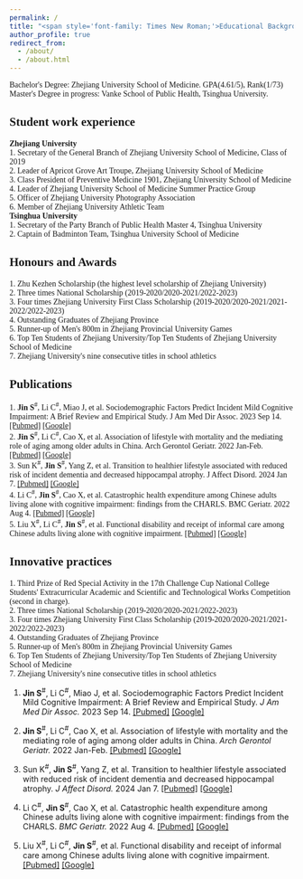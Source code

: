 ```yaml
---
permalink: /
title: "<span style='font-family: Times New Roman;'>Educational Background</span>"
author_profile: true
redirect_from: 
  - /about/
  - /about.html
---
```


<p style="font-family: Times New Roman; text-align: justify;">
Bachelor's Degree: Zhejiang University School of Medicine. GPA(4.61/5), Rank(1/73)<br>
Master's Degree in progress: Vanke School of Public Health, Tsinghua University.
</p>

<span style='font-family: Times New Roman;'>Student work experience</span>
------
**<span style='font-family: Times New Roman;'>Zhejiang University</span>**  
<span style='font-family: Times New Roman;'>1. Secretary of the General Branch of Zhejiang University School of Medicine, Class of 2019</span>  
<span style='font-family: Times New Roman;'>2. Leader of Apricot Grove Art Troupe, Zhejiang University School of Medicine</span>  
<span style='font-family: Times New Roman;'>3. Class President of Preventive Medicine 1901, Zhejiang University School of Medicine</span>  
<span style='font-family: Times New Roman;'>4. Leader of Zhejiang University School of Medicine Summer Practice Group</span>  
<span style='font-family: Times New Roman;'>5. Officer of Zhejiang University Photography Association</span>  
<span style='font-family: Times New Roman;'>6. Member of Zhejiang University Athletic Team</span>  
**<span style='font-family: Times New Roman;'>Tsinghua University</span>**  
<span style='font-family: Times New Roman;'>1. Secretary of the Party Branch of Public Health Master 4, Tsinghua University</span>  
<span style='font-family: Times New Roman;'>2. Captain of Badminton Team, Tsinghua University School of Medicine</span>  

<span style='font-family: Times New Roman;'>Honours and Awards</span>
------
<span style='font-family: Times New Roman;'>1. Zhu Kezhen Scholarship (the highest level scholarship of Zhejiang University)</span>  
<span style='font-family: Times New Roman;'>2. Three times National Scholarship (2019-2020/2020-2021/2022-2023)</span>  
<span style='font-family: Times New Roman;'>3. Four times Zhejiang University First Class Scholarship (2019-2020/2020-2021/2021-2022/2022-2023)</span>  
<span style='font-family: Times New Roman;'>4. Outstanding Graduates of Zhejiang Province</span>  
<span style='font-family: Times New Roman;'>5. Runner-up of Men's 800m in Zhejiang Provincial University Games</span>  
<span style='font-family: Times New Roman;'>6. Top Ten Students of Zhejiang University/Top Ten Students of Zhejiang University School of Medicine</span>  
<span style='font-family: Times New Roman;'>7. Zhejiang University's nine consecutive titles in school athletics</span>  

<span style='font-family: Times New Roman;'>Publications</span>
------
<span style='font-family: Times New Roman;'>1. <b>Jin S</b><sup>#</sup>, Li C<sup>#</sup>, Miao J, et al. Sociodemographic Factors Predict Incident Mild Cognitive Impairment: A Brief Review and Empirical Study. J Am Med Dir Assoc. 2023 Sep 14. [[Pubmed]](https://pubmed.ncbi.nlm.nih.gov/37716705/) [[Google]](https://www.sciencedirect.com/science/article/abs/pii/S1525861023007272)</span>  
<span style='font-family: Times New Roman;'>2. <b>Jin S</b><sup>#</sup>, Li C<sup>#</sup>, Cao X, et al. Association of lifestyle with mortality and the mediating role of aging among older adults in China. Arch Gerontol Geriatr. 2022 Jan-Feb. [[Pubmed]](https://pubmed.ncbi.nlm.nih.gov/34741896/) [[Google]](https://www.sciencedirect.com/science/article/abs/pii/S0167494321002223?via%3Dihub)</span>  
<span style='font-family: Times New Roman;'>3. Sun K<sup>#</sup>, <b>Jin S</b><sup>#</sup>, Yang Z, et al. Transition to healthier lifestyle associated with reduced risk of incident dementia and decreased hippocampal atrophy. J Affect Disord. 2024 Jan 7. [[Pubmed]](https://pubmed.ncbi.nlm.nih.gov/38195008/) [[Google]](https://www.sciencedirect.com/science/article/abs/pii/S016503272400017X?via%3Dihub)</span>  
<span style='font-family: Times New Roman;'>4. Li C<sup>#</sup>, <b>Jin S</b><sup>#</sup>, Cao X, et al. Catastrophic health expenditure among Chinese adults living alone with cognitive impairment: findings from the CHARLS. BMC Geriatr. 2022 Aug 4. [[Pubmed]](https://pubmed.ncbi.nlm.nih.gov/35922775/) [[Google]](https://bmcgeriatr.biomedcentral.com/articles/10.1186/s12877-022-03341-8)</span>  
<span style='font-family: Times New Roman;'>5. Liu X<sup>#</sup>, Li C<sup>#</sup>, <b>Jin S</b><sup>#</sup>, et al. Functional disability and receipt of informal care among Chinese adults living alone with cognitive impairment. [[Pubmed]](https://pubmed.ncbi.nlm.nih.gov/38876449/) [[Google]](https://www.sciencedirect.com/science/article/pii/S0531556524001323?via%3Dihub)</span>  

<span style='font-family: Times New Roman;'>Innovative practices</span>
------
<span style='font-family: Times New Roman;'>1. Third Prize of Red Special Activity in the 17th Challenge Cup National College Students' Extracurricular Academic and Scientific and Technological Works Competition (second in charge). </span>  
<span style='font-family: Times New Roman;'>2. Three times National Scholarship (2019-2020/2020-2021/2022-2023)</span>  
<span style='font-family: Times New Roman;'>3. Four times Zhejiang University First Class Scholarship (2019-2020/2020-2021/2021-2022/2022-2023)</span>  
<span style='font-family: Times New Roman;'>4. Outstanding Graduates of Zhejiang Province</span>  
<span style='font-family: Times New Roman;'>5. Runner-up of Men's 800m in Zhejiang Provincial University Games</span>  
<span style='font-family: Times New Roman;'>6. Top Ten Students of Zhejiang University/Top Ten Students of Zhejiang University School of Medicine</span>  
<span style='font-family: Times New Roman;'>7. Zhejiang University's nine consecutive titles in school athletics</span>  





<ol>
<li>
<p><b>Jin S</b><sup>#</sup>, Li C<sup>#</sup>, Miao J, et al. Sociodemographic Factors Predict Incident Mild Cognitive Impairment: A Brief Review and Empirical Study. 
<i>J Am Med Dir Assoc.</i> 2023 Sep 14. 
<a href="https://pubmed.ncbi.nlm.nih.gov/37716705/">[Pubmed]</a> 
<a href="https://www.sciencedirect.com/science/article/abs/pii/S1525861023007272">[Google]</a></p>
</li>
  <li>
    <p><b>Jin S</b><sup>#</sup>, Li C<sup>#</sup>, Cao X, et al. Association of lifestyle with mortality and the mediating role of aging among older adults in China. 
    <i>Arch Gerontol Geriatr.</i> 2022 Jan-Feb. 
    <a href="https://pubmed.ncbi.nlm.nih.gov/34741896/">[Pubmed]</a> 
    <a href="https://www.sciencedirect.com/science/article/abs/pii/S0167494321002223?via%3Dihub">[Google]</a></p>
  </li>
  <li>
    <p>Sun K<sup>#</sup>, <b>Jin S</b><sup>#</sup>, Yang Z, et al. Transition to healthier lifestyle associated with reduced risk of incident dementia and decreased hippocampal atrophy. 
    <i>J Affect Disord.</i> 2024 Jan 7. 
    <a href="https://pubmed.ncbi.nlm.nih.gov/38195008/">[Pubmed]</a> 
    <a href="https://www.sciencedirect.com/science/article/abs/pii/S016503272400017X?via%3Dihub">[Google]</a></p>
  </li>
  <li>
    <p>Li C<sup>#</sup>, <b>Jin S</b><sup>#</sup>, Cao X, et al. Catastrophic health expenditure among Chinese adults living alone with cognitive impairment: findings from the CHARLS. 
    <i>BMC Geriatr.</i> 2022 Aug 4. 
    <a href="https://pubmed.ncbi.nlm.nih.gov/35922775/">[Pubmed]</a> 
    <a href="https://bmcgeriatr.biomedcentral.com/articles/10.1186/s12877-022-03341-8">[Google]</a></p>
  </li>
  <li>
    <p>Liu X<sup>#</sup>, Li C<sup>#</sup>, <b>Jin S</b><sup>#</sup>, et al. Functional disability and receipt of informal care among Chinese adults living alone with cognitive impairment. 
    <a href="https://pubmed.ncbi.nlm.nih.gov/38876449/">[Pubmed]</a> 
    <a href="https://www.sciencedirect.com/science/article/pii/S0531556524001323?via%3Dihub">[Google]</a></p>
  </li>
</ol>



